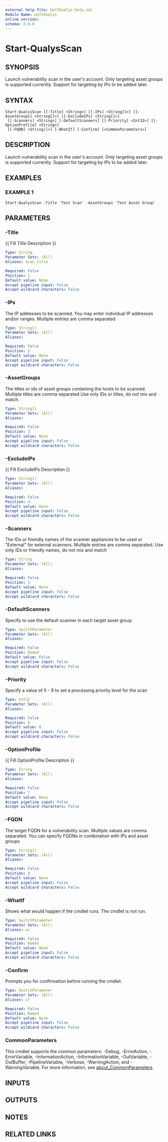 ```yaml
---
external help file: UofIQualys-help.xml
Module Name: UofIQualys
online version:
schema: 2.0.0
---
```


# Start-QualysScan

## SYNOPSIS
Launch vulnerability scan in the user's account.
Only targeting asset groups is supported currently.
Support for targeting by IPs to be added later.

## SYNTAX

```
Start-QualysScan [[-Title] <String>] [[-IPs] <String[]>] [[-AssetGroups] <String[]>] [[-ExcludeIPs] <String[]>]
 [[-Scanners] <String>] [-DefaultScanners] [[-Priority] <Int32>] [[-OptionProfile] <String>]
 [[-FQDN] <String[]>] [-WhatIf] [-Confirm] [<CommonParameters>]
```

## DESCRIPTION
Launch vulnerability scan in the user's account.
Only targeting asset groups is supported currently.
Support for targeting by IPs to be added later.

## EXAMPLES

### EXAMPLE 1
```
Start-QualysScan -Title 'Test Scan' -AssetGroups 'Test Asset Group'
```

## PARAMETERS

### -Title
{{ Fill Title Description }}

```yaml
Type: String
Parameter Sets: (All)
Aliases: scan_title

Required: False
Position: 1
Default value: None
Accept pipeline input: False
Accept wildcard characters: False
```

### -IPs
The IP addresses to be scanned.
You may enter individual IP addresses and/or ranges.
Multiple entries are comma separated

```yaml
Type: String[]
Parameter Sets: (All)
Aliases:

Required: False
Position: 2
Default value: None
Accept pipeline input: False
Accept wildcard characters: False
```

### -AssetGroups
The titles or ids of asset groups containing the hosts to be scanned.
Multiple titles are comma separated
Use only IDs or titles, do not mix and match.

```yaml
Type: String[]
Parameter Sets: (All)
Aliases:

Required: False
Position: 3
Default value: None
Accept pipeline input: False
Accept wildcard characters: False
```

### -ExcludeIPs
{{ Fill ExcludeIPs Description }}

```yaml
Type: String[]
Parameter Sets: (All)
Aliases:

Required: False
Position: 4
Default value: None
Accept pipeline input: False
Accept wildcard characters: False
```

### -Scanners
The IDs or friendly names of the scanner appliances to be used or "External" for external scanners.
Multiple entries are comma separated.
Use only IDs or friendly names, do not mix and match

```yaml
Type: String
Parameter Sets: (All)
Aliases:

Required: False
Position: 5
Default value: None
Accept pipeline input: False
Accept wildcard characters: False
```

### -DefaultScanners
Specify to use the default scanner in each target asset group

```yaml
Type: SwitchParameter
Parameter Sets: (All)
Aliases:

Required: False
Position: Named
Default value: False
Accept pipeline input: False
Accept wildcard characters: False
```

### -Priority
Specify a value of 0 - 9 to set a processing priority level for the scan

```yaml
Type: Int32
Parameter Sets: (All)
Aliases:

Required: False
Position: 6
Default value: 0
Accept pipeline input: False
Accept wildcard characters: False
```

### -OptionProfile
{{ Fill OptionProfile Description }}

```yaml
Type: String
Parameter Sets: (All)
Aliases:

Required: False
Position: 7
Default value: None
Accept pipeline input: False
Accept wildcard characters: False
```

### -FQDN
The target FQDN for a vulnerability scan.
Multiple values are comma separated.
You can specify FQDNs in combination with IPs and asset groups

```yaml
Type: String[]
Parameter Sets: (All)
Aliases:

Required: False
Position: 8
Default value: None
Accept pipeline input: False
Accept wildcard characters: False
```

### -WhatIf
Shows what would happen if the cmdlet runs.
The cmdlet is not run.

```yaml
Type: SwitchParameter
Parameter Sets: (All)
Aliases: wi

Required: False
Position: Named
Default value: None
Accept pipeline input: False
Accept wildcard characters: False
```

### -Confirm
Prompts you for confirmation before running the cmdlet.

```yaml
Type: SwitchParameter
Parameter Sets: (All)
Aliases: cf

Required: False
Position: Named
Default value: None
Accept pipeline input: False
Accept wildcard characters: False
```

### CommonParameters
This cmdlet supports the common parameters: -Debug, -ErrorAction, -ErrorVariable, -InformationAction, -InformationVariable, -OutVariable, -OutBuffer, -PipelineVariable, -Verbose, -WarningAction, and -WarningVariable. For more information, see [about_CommonParameters](http://go.microsoft.com/fwlink/?LinkID=113216).

## INPUTS

## OUTPUTS

## NOTES

## RELATED LINKS
